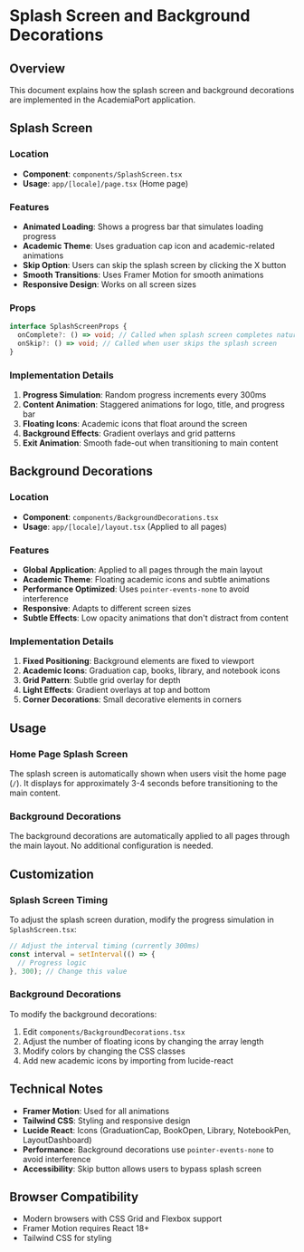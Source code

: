 # Splash Screen and Background Decorations

## Overview

This document explains how the splash screen and background decorations are implemented in the AcademiaPort application.

## Splash Screen

### Location

- **Component**: `components/SplashScreen.tsx`
- **Usage**: `app/[locale]/page.tsx` (Home page)

### Features

- **Animated Loading**: Shows a progress bar that simulates loading progress
- **Academic Theme**: Uses graduation cap icon and academic-related animations
- **Skip Option**: Users can skip the splash screen by clicking the X button
- **Smooth Transitions**: Uses Framer Motion for smooth animations
- **Responsive Design**: Works on all screen sizes

### Props

```typescript
interface SplashScreenProps {
  onComplete?: () => void; // Called when splash screen completes naturally
  onSkip?: () => void; // Called when user skips the splash screen
}
```

### Implementation Details

1. **Progress Simulation**: Random progress increments every 300ms
2. **Content Animation**: Staggered animations for logo, title, and progress bar
3. **Floating Icons**: Academic icons that float around the screen
4. **Background Effects**: Gradient overlays and grid patterns
5. **Exit Animation**: Smooth fade-out when transitioning to main content

## Background Decorations

### Location

- **Component**: `components/BackgroundDecorations.tsx`
- **Usage**: `app/[locale]/layout.tsx` (Applied to all pages)

### Features

- **Global Application**: Applied to all pages through the main layout
- **Academic Theme**: Floating academic icons and subtle animations
- **Performance Optimized**: Uses `pointer-events-none` to avoid interference
- **Responsive**: Adapts to different screen sizes
- **Subtle Effects**: Low opacity animations that don't distract from content

### Implementation Details

1. **Fixed Positioning**: Background elements are fixed to viewport
2. **Academic Icons**: Graduation cap, books, library, and notebook icons
3. **Grid Pattern**: Subtle grid overlay for depth
4. **Light Effects**: Gradient overlays at top and bottom
5. **Corner Decorations**: Small decorative elements in corners

## Usage

### Home Page Splash Screen

The splash screen is automatically shown when users visit the home page (`/`). It displays for approximately 3-4 seconds before transitioning to the main content.

### Background Decorations

The background decorations are automatically applied to all pages through the main layout. No additional configuration is needed.

## Customization

### Splash Screen Timing

To adjust the splash screen duration, modify the progress simulation in `SplashScreen.tsx`:

```typescript
// Adjust the interval timing (currently 300ms)
const interval = setInterval(() => {
  // Progress logic
}, 300); // Change this value
```

### Background Decorations

To modify the background decorations:

1. Edit `components/BackgroundDecorations.tsx`
2. Adjust the number of floating icons by changing the array length
3. Modify colors by changing the CSS classes
4. Add new academic icons by importing from lucide-react

## Technical Notes

- **Framer Motion**: Used for all animations
- **Tailwind CSS**: Styling and responsive design
- **Lucide React**: Icons (GraduationCap, BookOpen, Library, NotebookPen, LayoutDashboard)
- **Performance**: Background decorations use `pointer-events-none` to avoid interference
- **Accessibility**: Skip button allows users to bypass splash screen

## Browser Compatibility

- Modern browsers with CSS Grid and Flexbox support
- Framer Motion requires React 18+
- Tailwind CSS for styling
